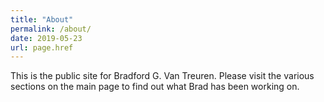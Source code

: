 ```yaml
---
title: "About"
permalink: /about/
date: 2019-05-23
url: page.href
---
```


This is the public site for Bradford G. Van Treuren.  Please visit the various sections on the main page to find out what Brad has been working on.
